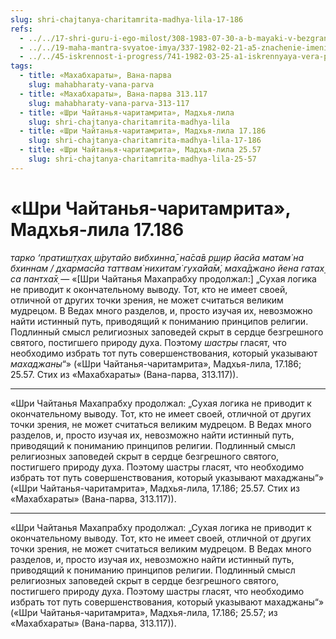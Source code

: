 ```yaml
---
slug: shri-chajtanya-charitamrita-madhya-lila-17-186
refs:
  - ../../17-shri-guru-i-ego-milost/308-1983-07-30-a-b-mayaki-v-bezgranichnom.md
  - ../../19-maha-mantra-svyatoe-imya/337-1982-02-21-a5-znachenie-imeni-rama-v-maha-mantre.md
  - ../../45-iskrennost-i-progress/741-1982-03-25-a1-iskrennyaya-vera-pozvolit-preodolet-trudnosti.md
tags:
  - title: «Махабхараты», Вана-парва
    slug: mahabharaty-vana-parva
  - title: «Махабхараты», Вана-парва 313.117
    slug: mahabharaty-vana-parva-313-117
  - title: «Шри Чайтанья-чаритамрита», Мадхья-лила
    slug: shri-chajtanya-charitamrita-madhya-lila
  - title: «Шри Чайтанья-чаритамрита», Мадхья-лила 17.186
    slug: shri-chajtanya-charitamrita-madhya-lila-17-186
  - title: «Шри Чайтанья-чаритамрита», Мадхья-лила 25.57
    slug: shri-chajtanya-charitamrita-madhya-lila-25-57
---
```


# «Шри Чайтанья-чаритамрита», Мадхья-лила 17.186

*тарко ‘пратиш̣т̣хах̣ ш́рутайо вибхинна̄, на̄са̄в р̣ш̣ир йасйа матам̇ на бхиннам / дхармасйа таттвам̇ нихитам̇ гуха̄йа̄м̇, маха̄джано йена гатах̣ са пантха̄х̣* — «[Шри Чайтанья Махапрабху продолжал:] „Сухая логика не приводит к окончательному выводу. Тот, кто не имеет своей, отличной от других точки зрения, не может считаться великим мудрецом. В Ведах много разделов, и, просто изучая их, невозможно найти истинный путь, приводящий к пониманию принципов религии. Подлинный смысл религиозных заповедей скрыт в сердце безгрешного святого, постигшего природу духа. Поэтому *шастры* гласят, что необходимо избрать тот путь совершенствования, который указывают *махаджаны*“» («Шри Чайтанья-чаритамрита», Мадхья-лила, 17.186; 25.57. Стих из «Махабхараты» (Вана-парва, 313.117)).

---

«Шри Чайтанья Махапрабху продолжал: „Сухая логика не приводит к окончательному выводу. Тот, кто не имеет своей, отличной от других точки зрения, не может считаться великим мудрецом. В Ведах много разделов, и, просто изучая их, невозможно найти истинный путь, приводящий к пониманию принципов религии. Подлинный смысл религиозных заповедей скрыт в сердце безгрешного святого, постигшего природу духа. Поэтому шастры гласят, что необходимо избрать тот путь совершенствования, который указывают махаджаны“» («Шри Чайтанья-чаритамрита», Мадхья-лила, 17.186; 25.57. Стих из «Махабхараты» (Вана-парва, 313.117)).

---

«Шри Чайтанья Махапрабху продолжал: „Сухая логика не приводит к окончательному выводу. Тот, кто не имеет своей, отличной от других точки зрения, не может считаться великим мудрецом. В Ведах много разделов, и, просто изучая их, невозможно найти истинный путь, приводящий к пониманию принципов религии. Подлинный смысл религиозных заповедей скрыт в сердце безгрешного святого, постигшего природу духа. Поэтому шастры гласят, что необходимо избрать тот путь совершенствования, который указывают махаджаны“» («Шри Чайтанья-чаритамрита», Мадхья-лила, 17.186; 25.57; из «Махабхараты» (Вана-парва, 313.117)).
